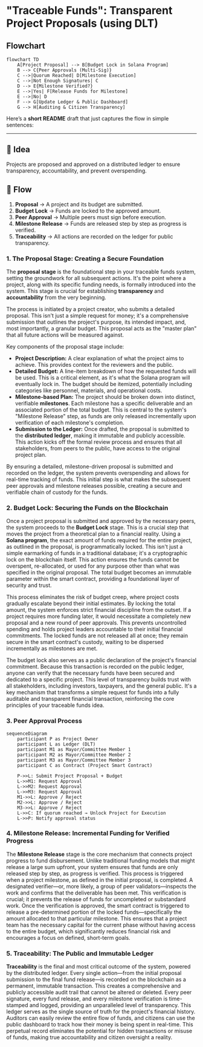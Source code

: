 # "Traceable Funds": Transparent Project Proposals (using DLT) 


## Flowchart

```mermaid
flowchart TD
    A[Project Proposal] --> B[Budget Lock in Solana Program]
    B --> C{Peer Approvals (Multi-Sig)}
    C -->|Quorum Reached| D[Milestone Execution]
    C -->|Not Enough Signatures| C
    D --> E{Milestone Verified?}
    E -->|Yes| F[Release Funds for Milestone]
    E -->|No| D
    F --> G[Update Ledger & Public Dashboard]
    G --> H[Auditing & Citizen Transparency]
```

Here’s a **short README** draft that just captures the flow in simple sentences:

---


## 📌 Idea

Projects are proposed and approved on a distributed ledger to ensure transparency, accountability, and prevent overspending.

## 🔄 Flow

1. **Proposal** → A project and its budget are submitted.
2. **Budget Lock** → Funds are locked to the approved amount.
3. **Peer Approval** → Multiple peers must sign before execution.
4. **Milestone Release** → Funds are released step by step as progress is verified.
5. **Traceability** → All actions are recorded on the ledger for public transparency.

### 1. The Proposal Stage: Creating a Secure Foundation

The **proposal stage** is the foundational step in your traceable funds system, setting the groundwork for all subsequent actions. It's the point where a project, along with its specific funding needs, is formally introduced into the system. This stage is crucial for establishing **transparency** and **accountability** from the very beginning.

The process is initiated by a project creator, who submits a detailed proposal. This isn't just a simple request for money; it's a comprehensive submission that outlines the project's purpose, its intended impact, and, most importantly, a granular budget. This proposal acts as the "master plan" that all future actions will be measured against.

Key components of the proposal stage include:

* **Project Description:** A clear explanation of what the project aims to achieve. This provides context for the reviewers and the public.
* **Detailed Budget:** A line-item breakdown of how the requested funds will be used. This is a critical element, as it's what the Solana program will eventually lock in. The budget should be itemized, potentially including categories like personnel, materials, and operational costs.
* **Milestone-based Plan:** The project should be broken down into distinct, verifiable **milestones**. Each milestone has a specific deliverable and an associated portion of the total budget. This is central to the system's "Milestone Release" step, as funds are only released incrementally upon verification of each milestone's completion.
* **Submission to the Ledger:** Once drafted, the proposal is submitted to the **distributed ledger**, making it immutable and publicly accessible. This action kicks off the formal review process and ensures that all stakeholders, from peers to the public, have access to the original project plan.

By ensuring a detailed, milestone-driven proposal is submitted and recorded on the ledger, the system prevents overspending and allows for real-time tracking of funds. This initial step is what makes the subsequent peer approvals and milestone releases possible, creating a secure and verifiable chain of custody for the funds. 

### 2. Budget Lock: Securing the Funds on the Blockchain

Once a project proposal is submitted and approved by the necessary peers, the system proceeds to the **Budget Lock** stage. This is a crucial step that moves the project from a theoretical plan to a financial reality. Using a **Solana program**, the exact amount of funds required for the entire project, as outlined in the proposal, is programmatically locked. This isn't just a simple earmarking of funds in a traditional database; it's a cryptographic lock on the blockchain itself. This action ensures the funds cannot be overspent, re-allocated, or used for any purpose other than what was specified in the original proposal. The total budget becomes an immutable parameter within the smart contract, providing a foundational layer of security and trust.

This process eliminates the risk of budget creep, where project costs gradually escalate beyond their initial estimates. By locking the total amount, the system enforces strict financial discipline from the outset. If a project requires more funding later, it would necessitate a completely new proposal and a new round of peer approvals. This prevents uncontrolled spending and holds project leaders accountable to their initial financial commitments. The locked funds are not released all at once; they remain secure in the smart contract's custody, waiting to be dispersed incrementally as milestones are met.

The budget lock also serves as a public declaration of the project's financial commitment. Because this transaction is recorded on the public ledger, anyone can verify that the necessary funds have been secured and dedicated to a specific project. This level of transparency builds trust with all stakeholders, including investors, taxpayers, and the general public. It's a key mechanism that transforms a simple request for funds into a fully auditable and transparent financial transaction, reinforcing the core principles of your traceable funds idea.


### 3. Peer Approval Process

```mermaid
sequenceDiagram
    participant P as Project Owner
    participant L as Ledger (DLT)
    participant M1 as Mayor/Committee Member 1
    participant M2 as Mayor/Committee Member 2
    participant M3 as Mayor/Committee Member 3
    participant C as Contract (Project Smart Contract)

    P->>L: Submit Project Proposal + Budget
    L->>M1: Request Approval
    L->>M2: Request Approval
    L->>M3: Request Approval
    M1->>L: Approve / Reject
    M2->>L: Approve / Reject
    M3->>L: Approve / Reject
    L->>C: If quorum reached → Unlock Project for Execution
    L->>P: Notify approval status
```

### 4. Milestone Release: Incremental Funding for Verified Progress

The **Milestone Release** stage is the core mechanism that connects project progress to fund disbursement. Unlike traditional funding models that might release a large sum upfront, your system ensures that funds are only released step by step, as progress is verified. This process is triggered when a project milestone, as defined in the initial proposal, is completed. A designated verifier—or, more likely, a group of peer validators—inspects the work and confirms that the deliverable has been met. This verification is crucial; it prevents the release of funds for uncompleted or substandard work. Once the verification is approved, the smart contract is triggered to release a pre-determined portion of the locked funds—specifically the amount allocated to that particular milestone. This ensures that a project team has the necessary capital for the current phase without having access to the entire budget, which significantly reduces financial risk and encourages a focus on defined, short-term goals.

### 5. Traceability: The Public and Immutable Ledger

**Traceability** is the final and most critical outcome of the system, powered by the distributed ledger. Every single action—from the initial proposal submission to the final fund release—is recorded on the blockchain as a permanent, immutable transaction. This creates a comprehensive and publicly accessible audit trail that cannot be altered or deleted. Every peer signature, every fund release, and every milestone verification is time-stamped and logged, providing an unparalleled level of transparency. This ledger serves as the single source of truth for the project's financial history. Auditors can easily review the entire flow of funds, and citizens can use the public dashboard to track how their money is being spent in real-time. This perpetual record eliminates the potential for hidden transactions or misuse of funds, making true accountability and citizen oversight a reality.

